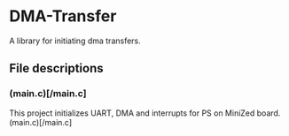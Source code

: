 # DMA-Transfer
A library for initiating dma transfers.
## File descriptions
### (main.c)[/main.c]
This project initializes UART, DMA and interrupts for PS on MiniZed board. (main.c)[/main.c]